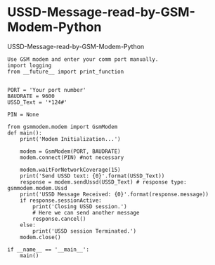 USSD-Message-read-by-GSM-Modem-Python
=====================================

USSD-Message-read-by-GSM-Modem-Python



	Use GSM modem and enter your comm port manually.
	import logging
	from __future__ import print_function
	
	
	PORT = 'Your port number'
	BAUDRATE = 9600
	USSD_Text = '*124#'
	
	PIN = None
	
	from gsmmodem.modem import GsmModem
	def main():
	    print('Modem Initialization...')
	    
	    modem = GsmModem(PORT, BAUDRATE)
	    modem.connect(PIN) #not necessary
		
	    modem.waitForNetworkCoverage(15)
	    print('Send USSD text: {0}'.format(USSD_Text))
	    response = modem.sendUssd(USSD_Text) # response type: gsmmodem.modem.Ussd
	    print('USSD Message Received: {0}'.format(response.message))
	    if response.sessionActive:
	        print('Closing USSD session.')
	        # Here we can send another message
	        response.cancel()
	    else:
	        print('USSD session Terminated.')
	    modem.close()
	
	if __name__ == '__main__':
	    main()
